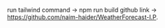 run tailwind command -> npm run build
github link -> https://github.com/naim-haider/WeatherForecast-I.P.
